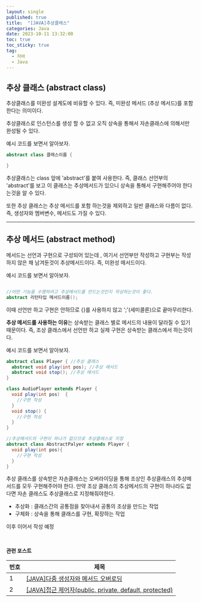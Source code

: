 ```yaml
---
layout: single
published: true
title:  "[JAVA]추상클래스"
categories: Java
date: 2023-10-11 13:32:00
toc: true
toc_sticky: true
tag:   
  - 자바
  - Java
---
```


## 추상 클래스 (abstract class)

추상클래스를 미완성 설계도에 비유할 수 있다.
즉, 미완성 메서드 (추상 메서드)를 포함한다는 의미이다.

추상클래스로 인스턴스를 생성 할 수 없고 오직 상속을 통해서 자손클래스에 의해서만 완성될 수 있다.

예시 코드를 보면서 알아보자.


```java
abstract class 클래스이름 {

}
```
추상클래스는 class 앞에 'abstract'를 붙여 사용한다. 
즉, 클래스 선언부의 'abstract'를 보고 이 클래스는 추상메서드가 있으니 상속을 통해서 구현해주어야 한다는것을 알 수 있다.

또한 추상 클래스는 추상 메서드를 포함 하는것을 제외하고 일반 클래스와 다름이 없다. 즉, 생성자와 멤버변수, 메서드도 가질 수 있다.


-----------------


## 추상 메서드 (abstract method)

메서드는 선언과 구현으로 구성되어 있는데 , 여기서 선언부만 작성하고 구현부는 작성하지 않은 채 남겨둔것이 추상메서드이다. 즉, 미완성 메서드이다.

예시 코드를 보면서 알아보자.


```java

//어떤 기능을 수행하려고 추상메서드를 만드는것인지 작성하는것이 좋다.
abstract 리턴타입 메서드이름(); 
```

이때 선언만 하고 구현은 안하므로 {}를 사용하지 않고 ';'(세미콜론)으로 끝마무리한다.

**추상 메서드를 사용하는 이유**는 상속받는 클래스 별로 메서드의 내용이 달라질 수 있기 때문이다. 즉, 조상 클래스에서 선언만 하고 실제 구현은 상속받는 클래스에서 하는것이다.

예시 코드를 보면서 알아보자.

```java
abstract class Player { //추상 클래스
  abstract void play(int pos); //추상 메서드
  abstract void stop(); //추상 메서드
}

class AudioPlayer extends Player {
  void play(int pos)  {
    //구현 작성
  }
  void stop() {
    //구현 작성
  }
}

//추상메서드의 구현이 하나가 없으므로 추상클래스로 지정
abstract class AbstractPalyer extends Player { 
  void play(int pos){
    //구현 작성
  }
}
```
추상 클래스를 상속받은 자손클래스는 오버라이딩을 통해 조상인 추상클래스의 추상메서드를 모두 구현해주어야 한다. 만약 조상 클래스의 추상메서드의 구현이 하나라도 없다면 자손 클래스도 추상클래스로 지정해줘야한다.


<div class="notice--success">
<ul>   
    <li>추상화 : 클래스간의 공통점을 찾아내서 공통의 조상을 만드는 작업</li>
    <li>구체화 : 상속을 통해 클래스를 구현, 확장하는 작업</li>
</ul>
</div>

이후 이어서 작성 예정






















<br>

**관련 포스트**

|번호	  |제목|
|---|---|
|1|[[JAVA]다중 생성자와 메서드 오버로딩](https://baxdailygit.github.io/java/java_multiple_constructors/)|
|2|[[JAVA]접근 제어자(public, private, default, protected)](https://baxdailygit.github.io/java/java_access_modifier/)|

